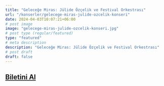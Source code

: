 ```yaml
---
title: "Geleceğe Miras: Jülide Özçelik ve Festival Orkestrası"
url: "/konserler/gelecege-miras-julide-ozcelik-konseri"
date: 2024-04-03T10:07:21+06:00
# post image
image: "gelecege-miras-julide-ozcelik-konseri.jpg"
# post type (regular/featured)
type: "featured"
# meta description
description: "Geleceğe Miras: Jülide Özçelik ve Festival Orkestrası"
# post draft
draft: false
---
```



## [**Biletini Al**](https://biletinial.com/tr-tr/muzik/gelecege-miras-julide-ozcelik-konseri)